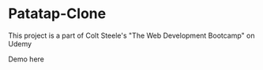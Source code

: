 # Patatap-Clone

This project is a part of Colt Steele's "The Web Development Bootcamp" on Udemy

Demo here
